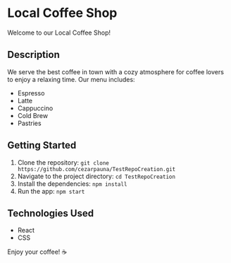 # Local Coffee Shop

Welcome to our Local Coffee Shop!

## Description
We serve the best coffee in town with a cozy atmosphere for coffee lovers to enjoy a relaxing time. Our menu includes:

- Espresso
- Latte
- Cappuccino
- Cold Brew
- Pastries

## Getting Started
1. Clone the repository: `git clone https://github.com/cezarpauna/TestRepoCreation.git`
2. Navigate to the project directory: `cd TestRepoCreation`
3. Install the dependencies: `npm install`
4. Run the app: `npm start`

## Technologies Used
- React
- CSS

Enjoy your coffee! ☕